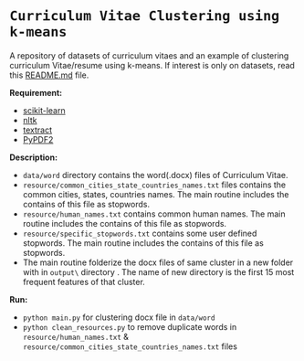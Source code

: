 # `Curriculum Vitae Clustering using k-means`

A repository of datasets of curriculum vitaes and an example of clustering curriculum Vitae/resume using k-means. If interest is only on datasets, read this [README.md](https://github.com/arefinnomi/Curriculum-Vitae-Clustering-using-KMeans/tree/master/curriculum_vitae_data) file.

**Requirement:**  
* [scikit-learn](https://scikit-learn.org)
* [nltk](http://www.nltk.org/)
* [textract](https://github.com/deanmalmgren/textract)
* [PyPDF2](https://github.com/mstamy2/PyPDF2)

**Description:**
* `data/word` directory contains the word(.docx) files of Curriculum Vitae.
* `resource/common_cities_state_countries_names.txt` files contains the common cities, states, countries names. The main routine includes the contains of this file as stopwords.
* `resource/human_names.txt` contains common human names. The main routine includes the contains of this file as stopwords.
* `resource/specific_stopwords.txt` contains some user defined stopwords. The main routine includes the contains of this file as stopwords.
* The main routine folderize the docx files of same cluster in a new folder with in `output\` directory . The name of new directory is the first 15 most frequent features of that cluster.
  

**Run:**
* `python main.py` for clustering docx file in `data/word`
* `python clean_resources.py` to remove duplicate words in `resource/human_names.txt` & `resource/common_cities_state_countries_names.txt` files
